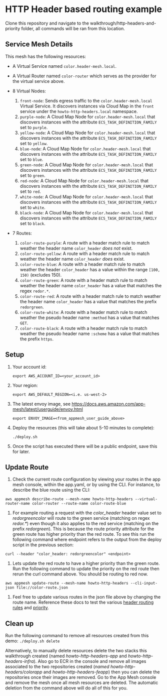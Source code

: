 # HTTP Header based routing example

Clone this repository and navigate to the walkthrough/http-headers-and-priority folder, all commands will be ran from this location.

## Service Mesh Details
This mesh has the following resources:
* A Virtual Service named `color.header-mesh.local`. 
* A Virtual Router named `color-router` which serves as the provider for the virtual service above.
* 8 Virtual Nodes:
  1. `front-node`: Sends egress traffic to the `color.header-mesh.local` Virtual Service. It discovers instances via Cloud Map in the `front` service under the `howto-http-headers.local` namespace.
  1. `purple-node`: A Cloud Map Node for `color.header-mesh.local` that discovers instances with the attribute `ECS_TASK_DEFINITION_FAMILY` set to `purple`.
  1. `yellow-node`: A Cloud Map Node for `color.header-mesh.local` that discovers instances with the attribute `ECS_TASK_DEFINITION_FAMILY` set to `yellow`.
  1. `blue-node`: A Cloud Map Node for `color.header-mesh.local` that discovers instances with the attribute `ECS_TASK_DEFINITION_FAMILY` set to `blue`.
  1. `green-node`: A Cloud Map Node for `color.header-mesh.local` that discovers instances with the attribute `ECS_TASK_DEFINITION_FAMILY` set to `green`.
  1. `red-node`: A Cloud Map Node for `color.header-mesh.local` that discovers instances with the attribute `ECS_TASK_DEFINITION_FAMILY` set to `red`.
  1. `white-node`: A Cloud Map Node for `color.header-mesh.local` that discovers instances with the attribute `ECS_TASK_DEFINITION_FAMILY` set to `white`.
  1. `black-node`: A Cloud Map Node for `color.header-mesh.local` that discovers instances with the attribute `ECS_TASK_DEFINITION_FAMILY` set to `black`.
  
* 7 Routes: 
  1. `color-route-purple`: A route with a header match rule to match weather the header name `color_header` _does not_ exist.
  1. `color-route-yellow`: A route with a header match rule to match weather the header name `color_header` _does_ exist.
  1. `color-route-blue`: A route with a header match rule to match weather the header `color_header` has a value within the range `[100, 150)` (excludes 150).
  1. `color-route-green`: A route with a header match rule to match weather the header name `color_header` has a value that matches the regex `redor.*`.
  1. `color-route-red`: A route with a header match rule to match weather the header name `color_header` has a value that matches the prefix `redorgreen`.
  1. `color-route-white`: A route with a header match rule to match weather the pseudo header name `:method` has a value that matches `GET`.
  1. `color-route-black`: A route with a header match rule to match weather the pseudo header name `:scheme` has a value that matches the prefix `https`.

## Setup

1. Your account id:
    ```
    export AWS_ACCOUNT_ID=<your_account_id>
    ```
1. Your region:
    ```
    export AWS_DEFAULT_REGION=<i.e. us-west-2>
    ```
    
1. The latest envoy image, see https://docs.aws.amazon.com/app-mesh/latest/userguide/envoy.html
   ```
   export ENVOY_IMAGE=<from_appmesh_user_guide_above>
   ```
    
1. Deploy the resources (this will take about 5-10 minutes to complete):
    ```
    ./deploy.sh
    ```
   
1. Once the script has executed there will be a public endpoint, save this for later.

## Update Route

1. Check the current route configuration by viewing your routes in the app mesh console, within the app.yaml, or by using the CLI.
For instance, to describe the blue route using the CLI:
  ```
  aws appmesh describe-route --mesh-name howto-http-headers --virtual-router-name color-router --route-name color-route-blue
  ```

1. For example routing a request with the _color_header_ header value set to _redorgreencolor_ will route to the green service (matching on regex _redor.*_) even though it also
applies to the red service (matching on the prefix _redorgreen_). This is because the route priority attribute for the green route has higher priority than the red route. 
To see this run the following command where endpoint refers to the output from the deploy script in the previous section:    
  ```
  curl --header "color_header: redorgreencolor" <endpoint>
  ```

1. Lets update the red route to have a higher priority than the green route. Run the following command to update the priority on the red route
then rerun the curl command above. You should be routing to red now.  
  ```
  aws appmesh update-route --mesh-name howto-http-headers --cli-input-json file://color-route.json
  ```
  
1. Feel free to update various routes in the json file above by changing the route name. Reference these docs to test the various
[header routing rules](https://docs.aws.amazon.com/app-mesh/latest/APIReference/API_HttpRouteMatch.html) and [priority](https://docs.aws.amazon.com/app-mesh/latest/APIReference/API_RouteSpec.html). 

## Clean up 

Run the following command to remove all resources created from this demo: 
    ```
    ./deploy.sh delete
    ```

Alternatively, to manually delete resources delete the two stacks this walkthrough created (named _howto-http-headers-app_ and _howto-http-headers-infra_). 
Also go to ECR in the console and remove all images associated to the two repositories created (_named howto-http-headers/colorapp_ and _howto-http-headers-feapp_) 
then you can delete the repositories once their images are removed. Go to the App Mesh console and remove the mesh once all mesh resources are deleted. 
The automatic deletion from the command above will do all of this for you. 